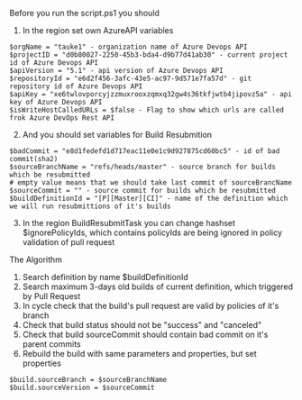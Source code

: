 Before you run the script.ps1 you should
1) In the region set own AzureAPI variables
```
$orgName = "tauke1" - organization name of Azure Devops API
$projectID = "d0b80027-2250-45b3-bda4-d9b77d41ab30" - current project id of Azure Devops API
$apiVersion = "5.1" - api version of Azure Devops API
$repositoryId = "e6d2f456-3afc-43e5-ac97-9d571e7fa57d" - git repository id of Azure Devops API
$apiKey = "xe6twlovporcyjzzmuxrooxzqmxq32gw4s36tkfjwtb4jipovz5a" - api key of Azure Devops API
$isWriteHostCalledURLs = $false - Flag to show which urls are called frok Azure DevOps Rest API
```
2) And you should set variables for Build Resubmition
```
$badCommit = "e8d1fedefd1d717eac11e0e1c9d927875cd60bc5" - id of bad commit(sha2)
$sourceBranchName = "refs/heads/master" - source branch for builds which be resubmitted
# empty value means that we should take last commit of sourceBrancName
$sourceCommit = "" - source commit for builds which be resubmitted
$buildDefinitionId = "[P][Master][CI]" - name of the definition which we will run resubmittions of it's builds
```
3) In the region BuildResubmitTask you can change hashset $ignorePolicyIds, which contains policyIds are being ignored in policy validation of pull request

The Algorithm
1) Search definition by name $buildDefinitionId
2) Search maximum 3-days old builds of current definition, which triggered by Pull Request
3) In cycle check that the build's pull request are valid by policies of it's branch
4) Check that build status should not be "success" and "canceled"
5) Check that build sourceCommit should contain bad commit on it's parent commits
6) Rebuild the build with same parameters and properties, but set properties 
```
$build.sourceBranch = $sourceBranchName
$build.sourceVersion = $sourceCommit
```